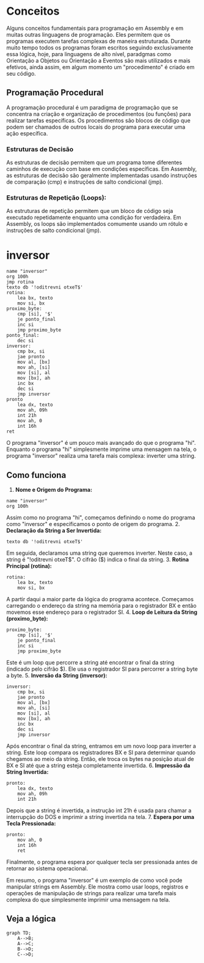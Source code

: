 # Conceitos
Alguns conceitos fundamentais para programação em Assembly e em muitas outras linguagens de programação. Eles permitem que os programas executem tarefas complexas de maneira estruturada. Durante muito tempo todos os programas foram escritos seguindo exclusivamente essa lógica, hoje, para linguagens de alto nível, paradgmas como Orientação a Objetos ou Orientação a Eventos são mais utilizados e mais efetivos, ainda assim, em algum momento um "procedimento" é criado em seu código.
## Programação Procedural
A programação procedural é um paradigma de programação que se concentra na criação e organização de procedimentos (ou funções) para realizar tarefas específicas. Os procedimentos são blocos de código que podem ser chamados de outros locais do programa para executar uma ação específica.
### Estruturas de Decisão
As estruturas de decisão permitem que um programa tome diferentes caminhos de execução com base em condições específicas. Em Assembly, as estruturas de decisão são geralmente implementadas usando instruções de comparação (cmp) e instruções de salto condicional (jmp).
### Estruturas de Repetição (Loops):
As estruturas de repetição permitem que um bloco de código seja executado repetidamente enquanto uma condição for verdadeira. Em Assembly, os loops são implementados comumente usando um rótulo e instruções de salto condicional (jmp).
# inversor
```
name "inversor"
org 100h
jmp rotina
texto db '!oditrevni otxeT$'
rotina:
    lea bx, texto   
    mov si, bx      
proximo_byte:
    cmp [si], '$' 
    je ponto_final
    inc si
    jmp proximo_byte
ponto_final:
    dec si  
inversor:
    cmp bx, si
    jae pronto
    mov al, [bx]
    mov ah, [si]
    mov [si], al
    mov [bx], ah
    inc bx
    dec si
    jmp inversor
pronto
    lea dx, texto
    mov ah, 09h
    int 21h
    mov ah, 0
    int 16h
ret
```
O programa "inversor" é um pouco mais avançado do que o programa "hi". Enquanto o programa "hi" simplesmente imprime uma mensagem na tela, o programa "inversor" realiza uma tarefa mais complexa: inverter uma string.

## Como funciona
1. **Nome e Origem do Programa:**
```
name "inversor"
org 100h
```
Assim como no programa "hi", começamos definindo o nome do programa como "inversor" e especificamos o ponto de origem do programa.
2. **Declaração da String a Ser Invertida:**
```
texto db '!oditrevni otxeT$'
```
Em seguida, declaramos uma string que queremos inverter. Neste caso, a string é "!oditrevni otxeT$". O cifrão ($) indica o final da string.
3. **Rotina Principal (rotina):**
```
rotina:
    lea bx, texto
    mov si, bx
```
A partir daqui a maior parte da lógica do programa acontece. Começamos carregando o endereço da string na memória para o registrador BX e então movemos esse endereço para o registrador SI.
4. **Loop de Leitura da String (proximo_byte):**
```
proximo_byte:
    cmp [si], '$'
    je ponto_final
    inc si
    jmp proximo_byte
```
Este é um loop que percorre a string até encontrar o final da string (indicado pelo cifrão $). Ele usa o registrador SI para percorrer a string byte a byte.
5. **Inversão da String (inversor):**
```
inversor:
    cmp bx, si
    jae pronto
    mov al, [bx]
    mov ah, [si]
    mov [si], al
    mov [bx], ah
    inc bx
    dec si
    jmp inversor
```
Após encontrar o final da string, entramos em um novo loop para inverter a string. Este loop compara os registradores BX e SI para determinar quando chegamos ao meio da string. Então, ele troca os bytes na posição atual de BX e SI até que a string esteja completamente invertida.
6. **Impressão da String Invertida:**
```
pronto:
    lea dx, texto
    mov ah, 09h
    int 21h
```
Depois que a string é invertida, a instrução int 21h é usada para chamar a interrupção do DOS e imprimir a string invertida na tela.
7. **Espera por uma Tecla Pressionada:**
```
pronto:
    mov ah, 0
    int 16h
    ret
```
Finalmente, o programa espera por qualquer tecla ser pressionada antes de retornar ao sistema operacional.

Em resumo, o programa "inversor" é um exemplo de como você pode manipular strings em Assembly. Ele mostra como usar loops, registros e operações de manipulação de strings para realizar uma tarefa mais complexa do que simplesmente imprimir uma mensagem na tela.
## Veja a lógica
```mermaid
graph TD;
    A-->B;
    A-->C;
    B-->D;
    C-->D;
```





